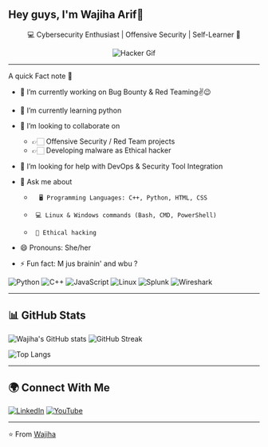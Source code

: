 ##  Hey guys, I'm Wajiha Arif👋


<div align="center">
  
💻 Cybersecurity Enthusiast | Offensive Security | Self-Learner 🚀  

![Hacker Gif](https://media.giphy.com/media/L1R1tvI9svkIWwpVYr/giphy.gif)

</div>

---
A quick Fact note 💫

- 🔭 I’m currently working on Bug Bounty & Red Teaming✌😉 

- 🌱 I’m currently learning python 

- 👯 I’m looking to collaborate on

  - 
       👉🏻 Offensive Security / Red Team projects
  -
       👉🏻 Developing malware as Ethical hacker

- 🤔 I’m looking for help with DevOps & Security Tool Integration 
  
- 💬 Ask me about

  -
          🖥 Programming Languages: C++, Python, HTML, CSS
  -
         💻 Linux & Windows commands (Bash, CMD, PowerShell)
  -
         🔐 Ethical hacking

- 😄 Pronouns: She/her 

- ⚡ Fun fact: M jus brainin' and wbu ?

  

![Python](https://img.shields.io/badge/Python-14354C?style=for-the-badge&logo=python&logoColor=white)   ![C++](https://img.shields.io/badge/C++-00599C?style=for-the-badge&logo=cplusplus&logoColor=white)   ![JavaScript](https://img.shields.io/badge/JavaScript-323330?style=for-the-badge&logo=javascript&logoColor=f7df1e)   ![Linux](https://img.shields.io/badge/Linux-FCC624?style=for-the-badge&logo=linux&logoColor=black)   ![Splunk](https://img.shields.io/badge/Splunk-000000?style=for-the-badge&logo=splunk&logoColor=white)   ![Wireshark](https://img.shields.io/badge/Wireshark-1679A7?style=for-the-badge&logo=wireshark&logoColor=white)  

---

## 📊 GitHub Stats  

![Wajiha's GitHub stats](https://github-readme-stats.vercel.app/api?username=Crypto-Void787&show_icons=true&theme=radical)  ![GitHub Streak](https://streak-stats.demolab.com?user=Crypto-Void787&theme=radical)  

![Top Langs](https://github-readme-stats.vercel.app/api/top-langs/?username=Crypto-Void787&layout=compact&theme=radical)  



---


## 🌍 Connect With Me  

[![LinkedIn](https://img.shields.io/badge/LinkedIn-blue?style=for-the-badge&logo=linkedin)](https://www.linkedin.com/in/wajiha-arif/)   [![YouTube](https://img.shields.io/badge/YouTube-FF0000?style=for-the-badge&logo=youtube&logoColor=white)](https://www.youtube.com/@Zeroday_overloa)

---

⭐️ From [Wajiha](https://github.com/Crypto-Void787)  
